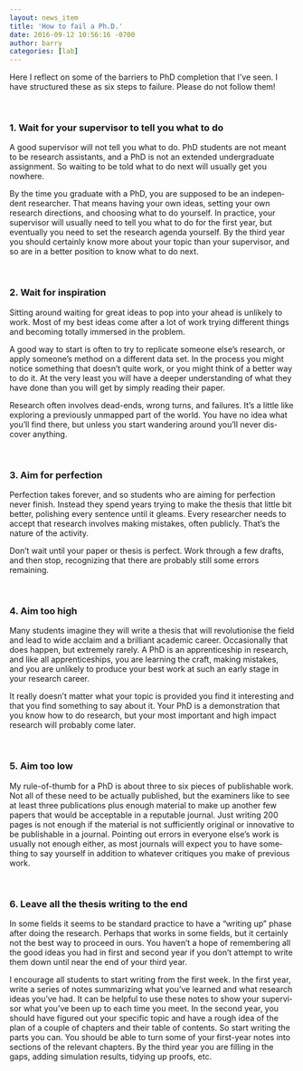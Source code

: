```yaml
---
layout: news_item
title: 'How to fail a Ph.D.'
date: 2016-09-12 10:56:16 -0700
author: barry
categories: [lab]
---
```


Here I reflect on some of the bar­ri­ers to PhD com­ple­tion that I’ve seen. I have structured these as six steps to failure. Please do not follow them!

<br />

### 1. Wait for your super­vi­sor to tell you what to do
A good super­vi­sor will not tell you what to do. PhD stu­dents are not meant to be research assis­tants, and a PhD is not an extended under­grad­u­ate assign­ment. So wait­ing to be told what to do next will usu­ally get you nowhere.
 
By the time you grad­u­ate with a PhD, you are sup­posed to be an inde­pen­dent researcher. That means hav­ing your own ideas, set­ting your own research direc­tions, and choos­ing what to do your­self. In prac­tice, your super­vi­sor will usu­ally need to tell you what to do for the first year, but even­tu­ally you need to set the research agenda your­self. By the third year you should cer­tainly know more about your topic than your super­vi­sor, and so are in a bet­ter posi­tion to know what to do next.
 
<br />
 
### 2. Wait for inspiration
Sit­ting around wait­ing for great ideas to pop into your ahead is unlikely to work. Most of my best ideas come after a lot of work try­ing dif­fer­ent things and becom­ing totally immersed in the problem.
 
A good way to start is often to try to repli­cate some­one else’s research, or apply someone’s method on a dif­fer­ent data set. In the process you might notice some­thing that doesn’t quite work, or you might think of a bet­ter way to do it. At the very least you will have a deeper under­stand­ing of what they have done than you will get by sim­ply read­ing their paper.
 
Research often involves dead-​​ends, wrong turns, and fail­ures. It’s a lit­tle like explor­ing a pre­vi­ously unmapped part of the world. You have no idea what you’ll find there, but unless you start wan­der­ing around you’ll never dis­cover anything.
 
<br />
 
### 3. Aim for perfection
Per­fec­tion takes for­ever, and so stu­dents who are aim­ing for per­fec­tion never fin­ish. Instead they spend years try­ing to make the thesis that lit­tle bit bet­ter, pol­ish­ing every sen­tence until it gleams. Every researcher needs to accept that research involves mak­ing mis­takes, often pub­licly. That’s the nature of the activity.
 
Don’t wait until your paper or the­sis is per­fect. Work through a few drafts, and then stop, rec­og­niz­ing that there are prob­a­bly still some errors remaining.
 
<br />
 
### 4. Aim too high
Many stu­dents imag­ine they will write a the­sis that will rev­o­lu­tionise the field and lead to wide acclaim and a bril­liant aca­d­e­mic career. Occa­sion­ally that does hap­pen, but extremely rarely. A PhD is an appren­tice­ship in research, and like all appren­tice­ships, you are learn­ing the craft, mak­ing mis­takes, and you are unlikely to pro­duce your best work at such an early stage in your research career.
 
It really doesn’t mat­ter what your topic is pro­vided you find it inter­est­ing and that you find some­thing to say about it. Your PhD is a demon­stra­tion that you know how to do research, but your most impor­tant and high impact research will prob­a­bly come later.
 
<br />
 
### 5. Aim too low
My rule-​​of-​​thumb for a PhD is about three to six pieces of pub­lish­able work. Not all of these need to be actu­ally pub­lished, but the exam­in­ers like to see at least three publications plus enough mate­r­ial to make up another few papers that would be accept­able in a rep­utable jour­nal. Just writ­ing 200 pages is not enough if the mate­r­ial is not suf­fi­ciently orig­i­nal or inno­v­a­tive to be pub­lish­able in a jour­nal. Point­ing out errors in every­one else’s work is usu­ally not enough either, as most jour­nals will expect you to have some­thing to say your­self in addi­tion to what­ever cri­tiques you make of pre­vi­ous work.
 
<br />
 
### 6. Leave all the thesis writ­ing to the end
In some fields it seems to be stan­dard prac­tice to have a “writ­ing up” phase after doing the research. Per­haps that works in some fields, but it certainly not the best way to proceed in ours. You haven’t a hope of remem­ber­ing all the good ideas you had in first and sec­ond year if you don’t attempt to write them down until near the end of your third year.
 
I encour­age all stu­dents to start writ­ing from the first week. In the first year, write a series of notes sum­ma­riz­ing what you’ve learned and what research ideas you’ve had. It can be help­ful to use these notes to show your super­vi­sor what you’ve been up to each time you meet. In the sec­ond year, you should have fig­ured out your spe­cific topic and have a rough idea of the plan of a couple of chapters and their table of con­tents. So start writ­ing the parts you can. You should be able to turn some of your first-​​year notes into sec­tions of the rel­e­vant chap­ters. By the third year you are fill­ing in the gaps, adding sim­u­la­tion results, tidy­ing up proofs, etc.